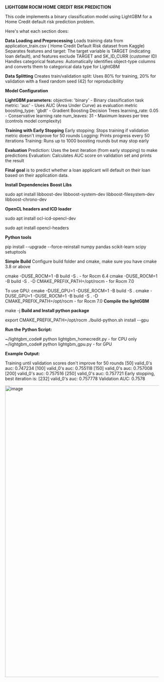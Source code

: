**LIGHTGBM ROCM HOME CREDIT RISK PREDICTION**


This code implements a binary classification model using LightGBM for a Home Credit default risk prediction problem. 

Here's what each section does:

**Data Loading and Preprocessing**
Loads training data from application_train.csv ( Home Credit Default Risk dataset from Kaggle)
Separates features and target: The target variable is TARGET (indicating loan default), and features exclude TARGET and SK_ID_CURR (customer ID)
Handles categorical features: Automatically identifies object-type columns and converts them to categorical data type for LightGBM

**Data Splitting**
Creates train/validation split: Uses 80% for training, 20% for validation with a fixed random seed (42) for reproducibility

**Model Configuration**

**LightGBM parameters:**
objective: 'binary' - Binary classification task
metric: 'auc' - Uses AUC (Area Under Curve) as evaluation metric
boosting_type: 'gbdt' - Gradient Boosting Decision Trees
learning_rate: 0.05 - Conservative learning rate
num_leaves: 31 - Maximum leaves per tree (controls model complexity)

**Training with Early Stopping**
Early stopping: Stops training if validation metric doesn't improve for 50 rounds
Logging: Prints progress every 50 iterations
Training: Runs up to 1000 boosting rounds but may stop early

**Evaluation**
Prediction: Uses the best iteration (from early stopping) to make predictions
Evaluation: Calculates AUC score on validation set and prints the result

**Final goal** is to predict whether a loan applicant will default on their loan based on their application data.

**Install Dependencies**
**Boost Libs**

sudo apt install libboost-dev libboost-system-dev libboost-filesystem-dev libboost-chrono-dev

**OpenCL headers and ICD loader**

sudo apt install ocl-icd-opencl-dev

sudo apt install opencl-headers

**Python tools**

pip install --upgrade --force-reinstall numpy pandas scikit-learn scipy setuptools

**Simple Build**
Configure build folder and cmake, make sure you have cmake 3.8 or above

cmake -DUSE_ROCM=1 -B build -S .     - for Rocm 6.4
cmake -DUSE_ROCM=1 -B build -S . -D CMAKE_PREFIX_PATH=/opt/rocm     - for Rocm 7.0

To use GPU:
cmake -DUSE_GPU=1 -DUSE_ROCM=1 -B build -S .
cmake -DUSE_GPU=1 -DUSE_ROCM=1 -B build -S . -D CMAKE_PREFIX_PATH=/opt/rocm     - for Rocm 7.0
**Compile the lightGBM**

make -j
**Build and Install python package**

export CMAKE_PREFIX_PATH=/opt/rocm
./build-python.sh install --gpu

**Run the Python Script:**

~/lightgbm_code# python lightgbm_homecredit.py  - for CPU only
~/lightgbm_code# python lightgbm_gpu.py         - for GPU 

**Example Output:**

Training until validation scores don't improve for 50 rounds
[50]    valid_0's auc: 0.747234
[100]   valid_0's auc: 0.755118
[150]   valid_0's auc: 0.757008
[200]   valid_0's auc: 0.757516
[250]   valid_0's auc: 0.757721
Early stopping, best iteration is:
[232]   valid_0's auc: 0.757778
Validation AUC: 0.7578

<img width="1681" height="955" alt="image" src="https://github.com/user-attachments/assets/46f4b9f0-87a4-4f7a-8e16-408ed746520e" />
